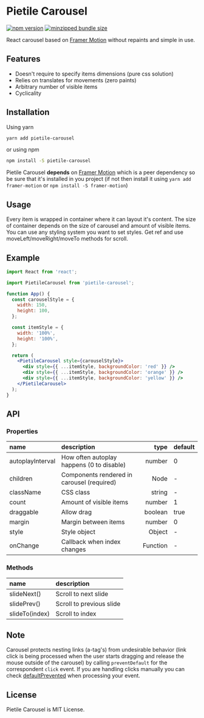 # Pietile Carousel

[![npm version](https://badgen.net/npm/v/pietile-carousel?color=56C838)](https://www.npmjs.com/package/pietile-carousel)
[![minzipped bundle size](https://badgen.net/bundlephobia/minzip/pietile-carousel)](https://bundlephobia.com/result?p=pietile-carousel)

React carousel based on [Framer Motion](https://github.com/framer/motion) without repaints and simple in use.

## Features

- Doesn't require to specify items dimensions (pure css solution)
- Relies on translates for movements (zero paints)
- Arbitrary number of visible items
- Сyclicality

## Installation

Using yarn

```sh
yarn add pietile-carousel
```

or using npm

```sh
npm install -S pietile-carousel
```

Pietile Carousel **depends** on [Framer Motion](https://github.com/framer/motion) which is a peer dependency so be sure that it's installed in you project (if not then install it using `yarn add framer-motion` or `npm install -S framer-motion`)

## Usage

Every item is wrapped in container where it can layout it's content. The size of container depends on the size of carousel and amount of visible items. You can use any styling system you want to set styles. Get ref and use moveLeft/moveRight/moveTo methods for scroll.

## Example

```jsx
import React from 'react';

import PietileCarousel from 'pietile-carousel';

function App() {
  const carouselStyle = {
    width: 150,
    height: 100,
  };

  const itemStyle = {
    width: '100%',
    height: '100%',
  };

  return (
    <PietileCarousel style={carouselStyle}>
      <div style={{ ...itemStyle, backgroundColor: 'red' }} />
      <div style={{ ...itemStyle, backgroundColor: 'orange' }} />
      <div style={{ ...itemStyle, backgroundColor: 'yellow' }} />
    </PietileCarousel>
  );
}
```

## API

### Properties

| name             | description                                |     type | default |
| :--------------- | :----------------------------------------- | -------: | :------ |
| autoplayInterval | How often autoplay happens (0 to disable)  |   number | 0       |
| children         | Components rendered in carousel (required) |     Node | -       |
| className        | CSS class                                  |   string | -       |
| count            | Amount of visible items                    |   number | 1       |
| draggable        | Allow drag                                 |  boolean | true    |
| margin           | Margin between items                       |   number | 0       |
| style            | Style object                               |   Object | -       |
| onChange         | Callback when index changes                | Function | -       |

### Methods

| name           | description              |
| :------------- | :----------------------- |
| slideNext()    | Scroll to next slide     |
| slidePrev()    | Scroll to previous slide |
| slideTo(index) | Scroll to index          |

## Note

Carousel protects nesting links (a-tag's) from undesirable behavior (link click is being processed when the user starts dragging and release the mouse outside of the carousel) by calling `preventDefault` for the correspondent `click` event. If you are handling clicks manually you can check [defaultPrevented](https://developer.mozilla.org/en-US/docs/Web/API/Event/defaultPrevented) when processing your event.

## License

Pietile Carousel is MIT License.
